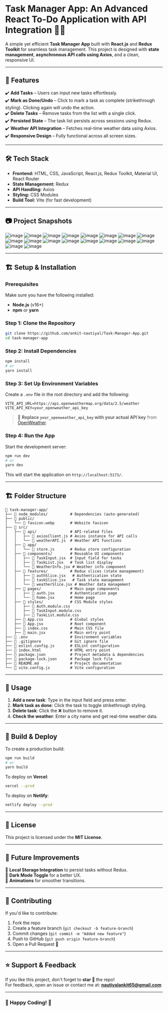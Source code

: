 # **Task Manager App: An Advanced React To-Do Application with API Integration** 📝✅  

A simple yet efficient **Task Manager App** built with **React.js** and **Redux Toolkit** for seamless task management. This project is designed with **state management**, **asynchronous API calls using Axios**, and a clean, responsive UI.  

---  

## 🚀 **Features**  

✔️ **Add Tasks** – Users can input new tasks effortlessly.  
✔️ **Mark as Done/Undo** – Click to mark a task as complete (strikethrough styling). Clicking again will undo the action.  
✔️ **Delete Tasks** – Remove tasks from the list with a single click.  
✔️ **Persisted State** – The task list persists across sessions using Redux.  
✔️ **Weather API Integration** – Fetches real-time weather data using Axios.  
✔️ **Responsive Design** – Fully functional across all screen sizes.  

---

## 🛠 **Tech Stack**  

- **Frontend:** HTML, CSS, JavaScript, React.js, Redux Toolkit, Material UI, React Router
- **State Management:** Redux  
- **API Handling:** Axios  
- **Styling:** CSS Modules  
- **Build Tool:** Vite (for fast development)  

---
## 📷 **Project Snapshots** 
![image](https://github.com/user-attachments/assets/94fd1253-4e01-42f6-8ff7-e8987c983f96)
![image](https://github.com/user-attachments/assets/0d5a4392-6241-475d-baaf-af8f686269ff)
![image](https://github.com/user-attachments/assets/bdb612df-e746-4dd8-9270-3029b85b9df8)
![image](https://github.com/user-attachments/assets/8a6b45c9-d6f8-4809-93a3-ee536e65889e)
![image](https://github.com/user-attachments/assets/c62bbcf3-9c1b-41c5-ba6b-d1fad36f40ab)
![image](https://github.com/user-attachments/assets/bc14323a-166d-4513-9e64-6034c72d4aee)
![image](https://github.com/user-attachments/assets/701df4c0-d5e8-4cb3-b3e2-5c56ae93e41e)
![image](https://github.com/user-attachments/assets/a41191d8-4405-44ad-ad02-db230971e850)
![image](https://github.com/user-attachments/assets/b1528230-3619-473e-81c9-4afa22cc7cd1)
![image](https://github.com/user-attachments/assets/717860d9-3e6c-4714-80c3-d6867bbb9ad6)
![image](https://github.com/user-attachments/assets/292f49c8-b31a-4925-b092-84fb7f3eddcb)
![image](https://github.com/user-attachments/assets/60ee90fb-1569-4cef-b4f6-d1bf3747741f)
![image](https://github.com/user-attachments/assets/21c62582-6ef1-4e09-8ec9-acd04da367c9)
![image](https://github.com/user-attachments/assets/0b71ac59-d909-4983-8878-e59edcf5ebb0)
![image](https://github.com/user-attachments/assets/05ae2409-bbba-4955-a848-282bf31e2d8f)
![image](https://github.com/user-attachments/assets/4a8130b7-9a94-44f5-85d1-9bfa8a411419)
![image](https://github.com/user-attachments/assets/73ce41fd-a396-4d7f-b9ec-2730398c7955)
![image](https://github.com/user-attachments/assets/ba586c00-92fd-4b0f-af13-20880de55135)



---
## 🏗️ **Setup & Installation**  

### **Prerequisites**  
Make sure you have the following installed:  
- **Node.js** (v16+)  
- **npm** or **yarn**  

### **Step 1: Clone the Repository**  
```bash
git clone https://github.com/ankit-nautiyal/Task-Manager-App.git
cd task-manager-app
```

### **Step 2: Install Dependencies**  
```bash
npm install
# or
yarn install
```

### **Step 3: Set Up Environment Variables**  
Create a `.env` file in the root directory and add the following:  
```
VITE_API_URL=https://api.openweathermap.org/data/2.5/weather
VITE_API_KEY=your_openweather_api_key
```

> 🔹 **Replace `your_openweather_api_key` with your actual API key** from [OpenWeather](https://openweathermap.org/api).  

### **Step 4: Run the App**  
Start the development server:  
```bash
npm run dev
# or
yarn dev
```

This will start the application on `http://localhost:5173/`.  

---

## 🏗️ **Folder Structure**  
```
📂 task-manager-app/
├── 📂 node_modules/          # Dependencies (auto-generated)
├── 📂 public/
│   └── 📄 favicon.webp       # Website favicon
├── 📂 src/
│   ├── 📂 api/               # API-related files
│   │   ├── 📄 axiosClient.js # Axios instance for API calls
│   │   └── 📄 weatherAPI.js  # Weather API functions
│   ├── 📂 app/
│   │   └── 📄 store.js       # Redux store configuration
│   ├── 📂 components/        # Reusable UI components
│   │   ├── 📄 TaskInput.jsx  # Input field for tasks
│   │   ├── 📄 TaskList.jsx   # Task list display
│   │   └── 📄 WeatherInfo.jsx # Weather info component
│   ├── 📂 features/          # Redux slices (state management)
│   │   ├── 📄 authSlice.jsx   # Authentication state
│   │   ├── 📄 taskSlice.jsx   # Task state management
│   │   └── 📄 weatherSlice.jsx # Weather data management
│   ├── 📂 pages/             # Main page components
│   │   ├── 📄 auth.jsx       # Authentication page
│   │   └── 📄 home.jsx       # Home page
│   ├── 📂 styles/            # CSS Module styles
│   │   ├── 📄 Auth.module.css
│   │   ├── 📄 TaskInput.module.css
│   │   ├── 📄 TaskList.module.css
│   ├── 📄 App.css            # Global styles
│   ├── 📄 App.jsx            # Root component
│   ├── 📄 index.css          # Main CSS file
│   ├── 📄 main.jsx           # Main entry point
├── 📄 .env                   # Environment variables
├── 📄 .gitignore             # Git ignore file
├── 📄 eslint.config.js       # ESLint configuration
├── 📄 index.html             # HTML entry point
├── 📄 package.json           # Project metadata & dependencies
├── 📄 package-lock.json      # Package lock file
├── 📄 README.md              # Project documentation
└── 📄 vite.config.js         # Vite configuration
```
---

## 📌 **Usage**  

1. **Add a new task**: Type in the input field and press enter.  
2. **Mark task as done**: Click the task to toggle strikethrough styling.  
3. **Delete task**: Click the ❌ button to remove it.  
4. **Check the weather**: Enter a city name and get real-time weather data.  

---

## 🚀 **Build & Deploy**  

To create a production build:  
```bash
npm run build
# or
yarn build
```

To deploy on **Vercel**:  
```bash
vercel --prod
```
To deploy on **Netlify**:  
```bash
netlify deploy --prod
```

---

## 📜 **License**  
This project is licensed under the **MIT License**.

---

## 🎯 **Future Improvements**  
🔹 **Local Storage Integration** to persist tasks without Redux.  
🔹 **Dark Mode Toggle** for a better UX.  
🔹 **Animations** for smoother transitions.  

---

## 🤝 **Contributing**  
If you'd like to contribute:  
1. Fork the repo  
2. Create a feature branch (`git checkout -b feature-branch`)  
3. Commit changes (`git commit -m "Added new feature"`)  
4. Push to GitHub (`git push origin feature-branch`)  
5. Open a Pull Request 🎉  

---

## ⭐ **Support & Feedback**  
If you like this project, don't forget to **star 🌟** the repo!  
For feedback, open an issue or contact me at: **nautiyalankit65@gmail.com**  

---

### 🎉 **Happy Coding!** 🚀

